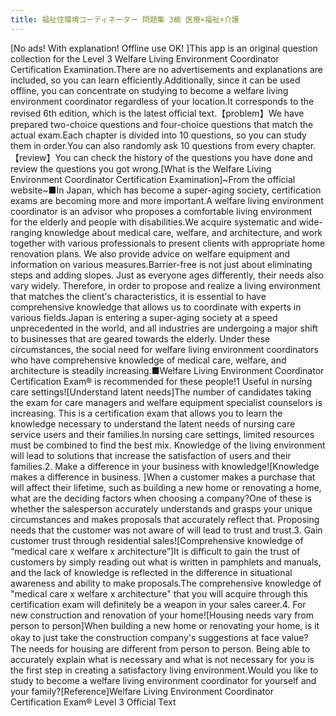 ```yaml
---
title: 福祉住環境コーディネーター 問題集 3級 医療×福祉×介護
---
```


[No ads! With explanation! Offline use OK! ]This app is an original question collection for the Level 3 Welfare Living Environment Coordinator Certification Examination.There are no advertisements and explanations are included, so you can learn efficiently.Additionally, since it can be used offline, you can concentrate on studying to become a welfare living environment coordinator regardless of your location.It corresponds to the revised 6th edition, which is the latest official text.【problem】We have prepared two-choice questions and four-choice questions that match the actual exam.Each chapter is divided into 10 questions, so you can study them in order.You can also randomly ask 10 questions from every chapter.【review】You can check the history of the questions you have done and review the questions you got wrong.[What is the Welfare Living Environment Coordinator Certification Examination]~From the official website~■In Japan, which has become a super-aging society, certification exams are becoming more and more important.A welfare living environment coordinator is an advisor who proposes a comfortable living environment for the elderly and people with disabilities.We acquire systematic and wide-ranging knowledge about medical care, welfare, and architecture, and work together with various professionals to present clients with appropriate home renovation plans. We also provide advice on welfare equipment and information on various measures.Barrier-free is not just about eliminating steps and adding slopes. Just as everyone ages differently, their needs also vary widely. Therefore, in order to propose and realize a living environment that matches the client's characteristics, it is essential to have comprehensive knowledge that allows us to coordinate with experts in various fields.Japan is entering a super-aging society at a speed unprecedented in the world, and all industries are undergoing a major shift to businesses that are geared towards the elderly. Under these circumstances, the social need for welfare living environment coordinators who have comprehensive knowledge of medical care, welfare, and architecture is steadily increasing.■Welfare Living Environment Coordinator Certification Exam® is recommended for these people!1 Useful in nursing care settings![Understand latent needs]The number of candidates taking the exam for care managers and welfare equipment specialist counselors is increasing. This is a certification exam that allows you to learn the knowledge necessary to understand the latent needs of nursing care service users and their families.In nursing care settings, limited resources must be combined to find the best mix. Knowledge of the living environment will lead to solutions that increase the satisfaction of users and their families.2. Make a difference in your business with knowledge![Knowledge makes a difference in business. ]When a customer makes a purchase that will affect their lifetime, such as building a new home or renovating a home, what are the deciding factors when choosing a company?One of these is whether the salesperson accurately understands and grasps your unique circumstances and makes proposals that accurately reflect that. Proposing needs that the customer was not aware of will lead to trust and trust.3. Gain customer trust through residential sales![Comprehensive knowledge of “medical care x welfare x architecture”]It is difficult to gain the trust of customers by simply reading out what is written in pamphlets and manuals, and the lack of knowledge is reflected in the difference in situational awareness and ability to make proposals.The comprehensive knowledge of "medical care x welfare x architecture" that you will acquire through this certification exam will definitely be a weapon in your sales career.4. For new construction and renovation of your home![Housing needs vary from person to person]When building a new home or renovating your home, is it okay to just take the construction company's suggestions at face value?　The needs for housing are different from person to person. Being able to accurately explain what is necessary and what is not necessary for you is the first step in creating a satisfactory living environment.Would you like to study to become a welfare living environment coordinator for yourself and your family?[Reference]Welfare Living Environment Coordinator Certification Exam® Level 3 Official Text